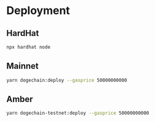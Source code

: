 # Deployment

## HardHat

```sh
npx hardhat node
```

## Mainnet

```sh
yarn dogechain:deploy --gasprice 50000000000
```

## Amber

```sh
yarn dogechain-testnet:deploy --gasprice 50000000000
```
